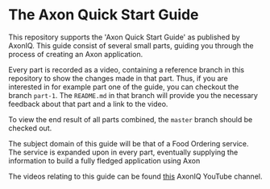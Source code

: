 # The Axon Quick Start Guide 

This repository supports the 'Axon Quick Start Guide' as published by AxonIQ.
This guide consist of several small parts, guiding you through the process of creating an Axon application.

Every part is recorded as a video,
 containing a reference branch in this repository to show the changes made in that part.
Thus, if you are interested in for example part one of the guide, you can checkout the branch `part-1`.
The `README.md` in that branch will provide you the necessary feedback about that part and a link to the video.

To view the end result of all parts combined, the `master` branch should be checked out. 
 
The subject domain of this guide will be that of a Food Ordering service.
The service is expanded upon in every part,
 eventually supplying the information to build a fully fledged application using Axon

The videos relating to this guide can be found [this](https://www.youtube.com/axoniq) AxonIQ YouTube channel.
